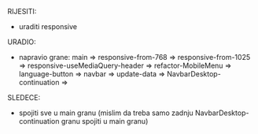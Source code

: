 
RIJESITI:
- uraditi responsive


URADIO:
- napravio grane:
  main => 
  responsive-from-768 => 
  responsive-from-1025 => 
  responsive-useMediaQuery-header => 
  refactor-MobileMenu =>
  language-button =>
  navbar =>
  update-data =>
  NavbarDesktop-continuation =>


SLEDECE:
- spojiti sve u main granu (mislim da treba samo zadnju NavbarDesktop-continuation granu spojiti u main granu)
  





